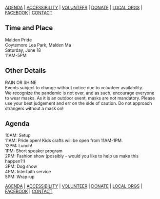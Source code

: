 [AGENDA](https://kiosai.github.io/pride-malden-22/agenda.html) | [ACCESSIBILITY](https://kiosai.github.io/pride-malden-22/access.html) | [VOLUNTEER](https://forms.gle/Fyfsv1FuX4PmHAzs7) | [DONATE](https://www.gofundme.com/maldens-third-annual-pride-festival) | [LOCAL ORGS](https://kiosai.github.io/pride-malden-22/local-orgs.html) |  [FACEBOOK](https://fb.me/e/2F4RC9XFN) | [CONTACT](mailto:pridemalden@gmail.com)

## Time and Place
Malden Pride  
Coytemore Lea Park, Malden Ma  
Saturday, June 18  
11AM-5PM  

## Other Details
RAIN OR SHINE  
Events subject to change without notice due to volunteer availability.  
We recognize the pandemic is not over, and as such, encourage everyone to wear masks. As it is an outdoor event, masks are not mandatory. Please use your best judgement and err on the side of caution. Do not approach strangers without a mask on!  

## Agenda
10AM: Setup  
11AM: Pride open! Kids crafts will be open from 11AM-1PM.  
12PM: Lunch!  
1PM: Short speaker program  
2PM: Fashion show (possibly - would you like to help us make this happen?!)  
3PM: Dog show  
4PM: Interfaith service  
5PM: Wrap-up

[AGENDA](https://kiosai.github.io/pride-malden-22/agenda.html) | [ACCESSIBILITY](https://kiosai.github.io/pride-malden-22/access.html) | [VOLUNTEER](https://forms.gle/Fyfsv1FuX4PmHAzs7) | [DONATE](https://www.gofundme.com/maldens-third-annual-pride-festival) | [LOCAL ORGS](https://kiosai.github.io/pride-malden-22/local-orgs.html) |  [FACEBOOK](https://fb.me/e/2F4RC9XFN) | [CONTACT](mailto:pridemalden@gmail.com)

